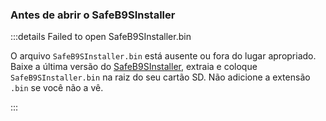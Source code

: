 ### Antes de abrir o SafeB9SInstaller

:::details Failed to open SafeB9SInstaller.bin

O arquivo `SafeB9SInstaller.bin` está ausente ou fora do lugar apropriado. Baixe a última versão do [SafeB9SInstaller](https://github.com/d0k3/SafeB9SInstaller/releases/download/v0.0.7/SafeB9SInstaller-20170605-122940.zip), extraia e coloque `SafeB9SInstaller.bin` na raiz do seu cartão SD. Não adicione a extensão `.bin` se você não a vê.

:::
